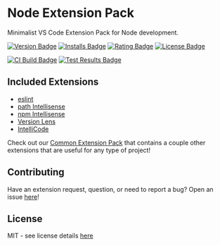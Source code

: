 # Node Extension Pack
Minimalist VS Code Extension Pack for Node development. 

[![Version Badge][version-badge]][ext-url]
[![Installs Badge][installs-badge]][ext-url]
[![Rating Badge][rating-badge]][ext-url]
[![License Badge][license-badge]][license-url]  

[![CI Build Badge][ci-badge]][ci-pipeline-url]
[![Test Results Badge][tests-badge]][ci-pipeline-url]

## Included Extensions

* [eslint][eslint-ext-url]
* [path Intellisense][path-intellisense-ext-url]
* [npm Intellisense][npm-intellisense-ext-url]
* [Version Lens][versionlens-ext-url]
* [IntelliCode][intellicode-ext-url]

Check out our [Common Extension Pack][common-ext-pack-url] that contains a couple other extensions that are useful for any type of project!

## Contributing
Have an extension request, question, or need to report a bug? Open an issue [here][open-issue-url]!

## License
MIT - see license details [here][license-url] 

[license-url]: https://github.com/swellaby/vscode-node-pack/blob/master/LICENSE
[contributing-doc-url]: https://github.com/swellaby/vscode-node-pack/blob/master/.github/CONTRIBUTING.md
[license-badge]: https://img.shields.io/github/license/swellaby/vscode-node-pack.svg?style=flat-square&color=blue
[ci-badge]: https://img.shields.io/azure-devops/build/swellaby/opensource/79/master.svg?style=flat-square
[ci-pipeline-url]: https://dev.azure.com/swellaby/OpenSource/_build?definitionId=79
[tests-badge]: https://img.shields.io/azure-devops/tests/swellaby/opensource/79/master.svg?style=flat-square
[installs-badge]: https://img.shields.io/vscode-marketplace/i/swellaby.node-pack.svg?style=flat-square
[version-badge]: https://img.shields.io/vscode-marketplace/v/swellaby.node-pack.svg?style=flat-square&label=marketplace
[rating-badge]: https://img.shields.io/vscode-marketplace/r/swellaby.node-pack.svg?style=flat-square
[ext-url]: https://marketplace.visualstudio.com/items?itemName=swellaby.node-pack
[common-ext-pack-url]: https://marketplace.visualstudio.com/items?itemName=swellaby.common-pack
[open-issue-url]: https://github.com/swellaby/vscode-node-pack/issues/new/choose
[eslint-ext-url]: https://marketplace.visualstudio.com/items?itemName=dbaeumer.vscode-eslint
[path-intellisense-ext-url]: https://marketplace.visualstudio.com/items?itemName=christian-kohler.path-intellisense
[npm-intellisense-ext-url]: https://marketplace.visualstudio.com/items?itemName=christian-kohler.npm-intellisense
[versionlens-ext-url]: https://marketplace.visualstudio.com/items?itemName=pflannery.vscode-versionlens
[intellicode-ext-url]: https://marketplace.visualstudio.com/items?itemName=VisualStudioExptTeam.vscodeintellicode
